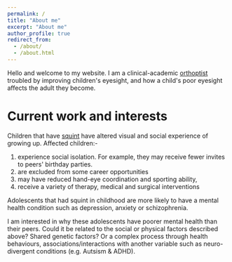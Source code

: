 ```yaml
---
permalink: /
title: "About me"
excerpt: "About me"
author_profile: true
redirect_from: 
  - /about/
  - /about.html
---
```


Hello and welcome to my website. I am a clinical-academic [orthoptist](https://www.orthoptics.org.uk/) troubled by improving children's eyesight, and how a child's poor eyesight affects the adult they become.

Current work and interests
======
Children that have [squint](https://www.nhs.uk/conditions/squint/) have altered visual and social experience of growing up. Affected children:-
1. experience social isolation. For example, they may receive fewer invites to peers' birthday parties.
1. are excluded from some career opportunities
1. may have reduced hand-eye coordination and sporting ability, 
1. receive a variety of therapy, medical and surgical interventions

Adolescents that had squint in childhood are more likely to have a mental health condition such as depression, anxiety or schizophrenia. 

I am interested in why these adolescents have poorer mental health than their peers. Could it be related to the social or physical factors described above? Shared genetic factors? Or a complex process through health behaviours, associations/interactions with another variable such as neuro-divergent conditions (e.g. Autsism & ADHD).